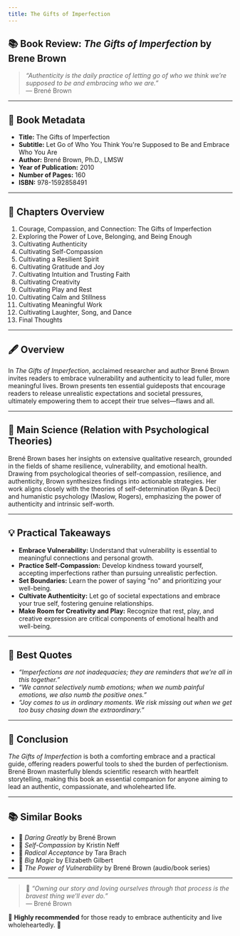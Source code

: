 ```yaml
---
title: The Gifts of Imperfection
---
```


## 📚 Book Review: *The Gifts of Imperfection* by Brene Brown

> *“Authenticity is the daily practice of letting go of who we think we’re supposed to be and embracing who we are.”*  
> — Brené Brown

---

## 📖 Book Metadata

- **Title:** The Gifts of Imperfection
- **Subtitle:** Let Go of Who You Think You're Supposed to Be and Embrace Who You Are
- **Author:** Brené Brown, Ph.D., LMSW
- **Year of Publication:** 2010
- **Number of Pages:** 160
- **ISBN:** 978-1592858491

---

## 📑 Chapters Overview

1. Courage, Compassion, and Connection: The Gifts of Imperfection
2. Exploring the Power of Love, Belonging, and Being Enough
3. Cultivating Authenticity
4. Cultivating Self-Compassion
5. Cultivating a Resilient Spirit
6. Cultivating Gratitude and Joy
7. Cultivating Intuition and Trusting Faith
8. Cultivating Creativity
9. Cultivating Play and Rest
10. Cultivating Calm and Stillness
11. Cultivating Meaningful Work
12. Cultivating Laughter, Song, and Dance
13. Final Thoughts

---

## 🖋️ Overview

In *The Gifts of Imperfection*, acclaimed researcher and author Brené Brown invites readers to embrace vulnerability and authenticity to lead fuller, more meaningful lives. Brown presents ten essential guideposts that encourage readers to release unrealistic expectations and societal pressures, ultimately empowering them to accept their true selves—flaws and all.

---

## 🔬 Main Science (Relation with Psychological Theories)

Brené Brown bases her insights on extensive qualitative research, grounded in the fields of shame resilience, vulnerability, and emotional health. Drawing from psychological theories of self-compassion, resilience, and authenticity, Brown synthesizes findings into actionable strategies. Her work aligns closely with the theories of self-determination (Ryan & Deci) and humanistic psychology (Maslow, Rogers), emphasizing the power of authenticity and intrinsic self-worth.

---

## 💡 Practical Takeaways

- **Embrace Vulnerability:** Understand that vulnerability is essential to meaningful connections and personal growth.
- **Practice Self-Compassion:** Develop kindness toward yourself, accepting imperfections rather than pursuing unrealistic perfection.
- **Set Boundaries:** Learn the power of saying "no" and prioritizing your well-being.
- **Cultivate Authenticity:** Let go of societal expectations and embrace your true self, fostering genuine relationships.
- **Make Room for Creativity and Play:** Recognize that rest, play, and creative expression are critical components of emotional health and well-being.

---

## 💬 Best Quotes

- *“Imperfections are not inadequacies; they are reminders that we’re all in this together.”*
- *“We cannot selectively numb emotions; when we numb painful emotions, we also numb the positive ones.”*
- *“Joy comes to us in ordinary moments. We risk missing out when we get too busy chasing down the extraordinary.”*

---

## 🌟 Conclusion

*The Gifts of Imperfection* is both a comforting embrace and a practical guide, offering readers powerful tools to shed the burden of perfectionism. Brené Brown masterfully blends scientific research with heartfelt storytelling, making this book an essential companion for anyone aiming to lead an authentic, compassionate, and wholehearted life.

---

## 📚 Similar Books

- 📘 *Daring Greatly* by Brené Brown
- 📗 *Self-Compassion* by Kristin Neff
- 📕 *Radical Acceptance* by Tara Brach
- 📙 *Big Magic* by Elizabeth Gilbert
- 📔 *The Power of Vulnerability* by Brené Brown (audio/book series)

---

> 💭 *“Owning our story and loving ourselves through that process is the bravest thing we’ll ever do.”*  
> — Brené Brown

🌟 **Highly recommended** for those ready to embrace authenticity and live wholeheartedly. 🌟